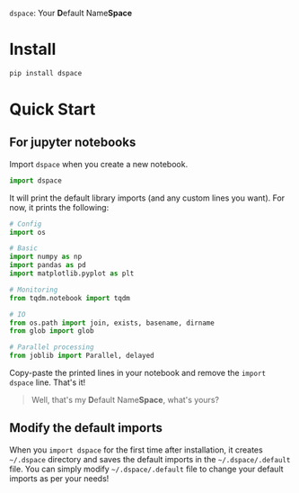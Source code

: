 `dspace`: Your **D**efault Name**Space**

# Install
```bash
pip install dspace
```

# Quick Start

## For jupyter notebooks
Import `dspace` when you create a new notebook.
```python
import dspace
```

It will print the default library imports (and any custom lines you want). For now, it prints the following:

```python
# Config
import os

# Basic
import numpy as np
import pandas as pd
import matplotlib.pyplot as plt

# Monitoring
from tqdm.notebook import tqdm

# IO
from os.path import join, exists, basename, dirname
from glob import glob

# Parallel processing
from joblib import Parallel, delayed
```

Copy-paste the printed lines in your notebook and remove the `import dspace` line. That's it!

> Well, that's my **D**efault Name**Space**, what's yours?

## Modify the default imports

When you `import dspace` for the first time after installation, it creates `~/.dspace` directory and saves the default imports in the `~/.dspace/.default` file. You can simply modify `~/.dspace/.default` file to change your default imports as per your needs!